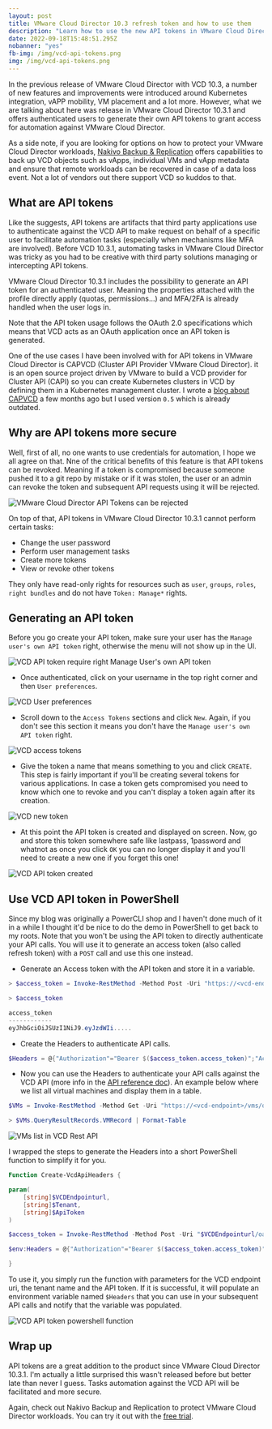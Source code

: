 ```yaml
---
layout: post
title: VMware Cloud Director 10.3 refresh token and how to use them
description: "Learn how to use the new API tokens in VMware Cloud Director 10.3.1"
date: 2022-09-18T15:48:51.295Z
nobanner: "yes"
fb-img: /img/vcd-api-tokens.png
img: /img/vcd-api-tokens.png
---
```

In the previous release of VMware Cloud Director with VCD 10.3, a number of new features and improvements were introduced around Kubernetes integration, vAPP mobility, VM placement and a lot more. However, what we are talking about here was release in VMware Cloud Director 10.3.1 and offers authenticated users to generate their own API tokens to grant access for automation against VMware Cloud Director.

As a side note, if you are looking for options on how to protect your VMware Cloud Director workloads, [Nakivo Backup & Replication](https://www.nakivo.com/vmware-cloud-director-backup/) offers capabilities to back up VCD objects such as vApps, individual VMs and vApp metadata and ensure that remote workloads can be recovered in case of a data loss event. Not a lot of vendors out there support VCD so kuddos to that.

## What are API tokens

Like the suggests, API tokens are artifacts that third party applications use to authenticate against the VCD API to make request on behalf of a specific user to facilitate automation tasks (especially when mechanisms like MFA are involved). Before VCD 10.3.1, automating tasks in VMware Cloud Director was tricky as you had to be creative with third party solutions managing or intercepting API tokens.

VMware Cloud Director 10.3.1 includes the possibility to generate an API token for an authenticated user. Meaning the properties attached with the profile directly apply (quotas, permissions...) and MFA/2FA is already handled when the user logs in.

Note that the API token usage follows the OAuth 2.0 specifications which means that VCD acts as an OAuth application once an API token is generated.

One of the use cases I have been involved with for API tokens in VMware Cloud Director is CAPVCD (Cluster API Provider VMware Cloud Director). it is an open source project driven by VMware to build a VCD provider for Cluster API (CAPI) so you can create Kubernetes clusters in VCD by defining them in a Kubernetes management cluster. I wrote a [blog about CAPVCD](https://www.vxav.fr/2022-05-15-cluster-api-with-vmware-cloud-director-10.3-(capvcd),-nsx-t-and-alb/) a few months ago but I used version `0.5` which is already outdated.

## Why are API tokens more secure

Well, first of all, no one wants to use credentials for automation, I hope we all agree on that. Nne of the critical benefits of this feature is that API tokens can be revoked. Meaning if a token is compromised because someone pushed it to a git repo by mistake or if it was stolen, the user or an admin can revoke the token and subsequent API requests using it will be rejected.

![VMware Cloud Director API Tokens can be rejected](/img/2022-09-17-11-56-06.png)

On top of that, API tokens in VMware Cloud Director 10.3.1 cannot perform certain tasks:

* Change the user password
* Perform user management tasks
* Create more tokens
* View or revoke other tokens

They only have read-only rights for resources such as `user`, `groups`, `roles`, `right bundles` and do not have `Token: Manage*` rights.

## Generating an API token

Before you go create your API token, make sure your user has the `Manage user's own API token` right, otherwise the menu will not show up in the UI.

![VCD API token require right Manage User's own API token](/img/2022-09-17-11-59-25.png)

* Once authenticated, click on your username in the top right corner and then `User preferences`.

![VCD User preferences](/img/2022-09-17-12-00-49.png)

* Scroll down to the `Access Tokens` sections and click `New`. Again, if you don't see this section it means you don't have the `Manage user's own API token` right.

![VCD access tokens](/img/2022-09-17-12-02-07.png)

* Give the token a name that means something to you and click `CREATE`. This step is fairly important if you'll be creating several tokens for various applications. In case a token gets compromised you need to know which one to revoke and you can't display a token again after its creation.

![VCD new token](/img/2022-09-17-12-04-07.png)

* At this point the API token is created and displayed on screen. Now, go and store this token somewhere safe like lastpass, 1password and whatnot as once you click `OK` you can no longer display it and you'll need to create a new one if you forget this one!

![VCD API token created](/img/2022-09-17-12-13-19.png)

## Use VCD API token in PowerShell

Since my blog was originally a PowerCLI shop and I haven't done much of it in a while I thought it'd be nice to do the demo in PowerShell to get back to my roots. Note that you won't be using the API token to directly authenticate your API calls. You will use it to generate an access token (also called refresh token) with a `POST` call and use this one instead.

* Generate an Access token with the API token and store it in a variable.

``` powershell
> $access_token = Invoke-RestMethod -Method Post -Uri "https://<vcd-endpoint>/oauth/tenant/<tenant-name>/token" -Body @{"grant_type"="refresh_token";"refresh_token"="ZYbx7CFLNieHtrsx4WRxKAnROjwH5CwK"} -Headers @{"Accept"="application/json";"Content-Type"="application/x-www-form-urlencoded";"Content-Length"=71}

> $access_token

access_token
------------
eyJhbGciOiJSUzI1NiJ9.eyJzdWIi.....
```

* Create the Headers to authenticate API calls.

``` Powershell
$Headers = @{"Authorization"="Bearer $($access_token.access_token)";"Accept"="application/*+xml;version=36.1"}
```

* Now you can use the Headers to authenticate your API calls against the VCD API (more info in the [API reference doc](https://developer.vmware.com/apis/1260/vmware-cloud-director)). An example below where we list all virtual machines and display them in a table.

``` Powershell
$VMs = Invoke-RestMethod -Method Get -Uri "https://<vcd-endpoint>/vms/query" -Headers $Headers

> $VMs.QueryResultRecords.VMRecord | Format-Table
```

![VMs list in VCD Rest API](/img/2022-09-18-17-06-30.png)

I wrapped the steps to generate the Headers into a short PowerShell function to simplify it for you.

``` Powershell
Function Create-VcdApiHeaders {

param(
    [string]$VCDEndpointurl,
    [string]$Tenant,
    [string]$ApiToken
)

$access_token = Invoke-RestMethod -Method Post -Uri "$VCDEndpointurl/oauth/tenant/$Tenant/token" -Body @{"grant_type"="refresh_token";"refresh_token"=$ApiToken} -Headers @{"Accept"="application/json";"Content-Type"="application/x-www-form-urlencoded";"Content-Length"=71}

$env:Headers = @{"Authorization"="Bearer $($access_token.access_token)";"Accept"="application/*+xml;version=36.1"}

}
```

To use it, you simply run the function with parameters for the VCD endpoint uri, the tenant name and the API token. If it is successful, it will populate an environment variable named `$Headers` that you can use in your subsequent API calls and notify that the variable was populated.

![VCD API token powershell function](/img/2022-09-18-17-25-23.png)

## Wrap up

API tokens are a great addition to the product since VMware Cloud Director 10.3.1. I'm actually a little surprised this wasn't released before but better late than never I guess. Tasks automation against the VCD API will be facilitated and more secure.

Again, check out Nakivo Backup and Replication to protect VMware Cloud Director workloads. You can try it out with the [free trial](https://www.nakivo.com/resources/download/trial-download/).
